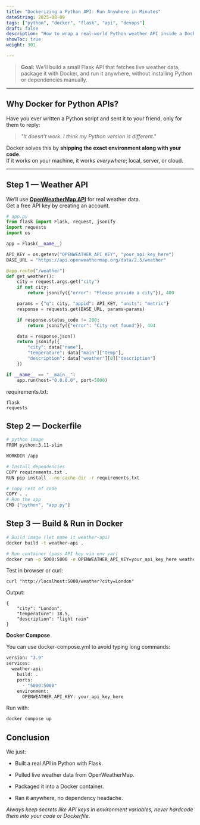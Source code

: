 ```yaml
---
title: "Dockerizing a Python API: Run Anywhere in Minutes"
dateString: 2025-08-09
tags: ["python", "docker", "flask", "api", "devops"]
draft: false
description: "How to wrap a real-world Python weather API inside a Docker container so it can run consistently on any machine or server."
showToc: true
weight: 301

---
```


>  **Goal:** We'll build a small Flask API that fetches live weather data, package it with Docker, and run it anywhere, without installing Python or dependencies manually.

---

## Why Docker for Python APIs?

Have you ever written a Python script and sent it to your friend, only for them to reply:

> *"It doesn’t work. I think my Python version is different."*

Docker solves this by **shipping the exact environment along with your code**.  
If it works on your machine, it works *everywhere*; local, server, or cloud.

---

##  Step 1 — Weather API

We’ll use **[OpenWeatherMap API](https://openweathermap.org/api)** for real weather data.  
Get a free API key by creating an account.

```python
# app.py
from flask import Flask, request, jsonify
import requests
import os

app = Flask(__name__)

API_KEY = os.getenv("OPENWEATHER_API_KEY", "your_api_key_here")
BASE_URL = "https://api.openweathermap.org/data/2.5/weather"

@app.route("/weather")
def get_weather():
    city = request.args.get("city")
    if not city:
        return jsonify({"error": "Please provide a city"}), 400

    params = {"q": city, "appid": API_KEY, "units": "metric"}
    response = requests.get(BASE_URL, params=params)

    if response.status_code != 200:
        return jsonify({"error": "City not found"}), 404

    data = response.json()
    return jsonify({
        "city": data["name"],
        "temperature": data["main"]["temp"],
        "description": data["weather"][0]["description"]
    })

if __name__ == "__main__":
    app.run(host="0.0.0.0", port=5000)
```
requirements.txt:
```
flask
requests
```

## Step 2 — Dockerfile
```bash
# python image
FROM python:3.11-slim

WORKDIR /app

# Install dependencies
COPY requirements.txt .
RUN pip install --no-cache-dir -r requirements.txt

# copy rest of code 
COPY . .
# Run the app
CMD ["python", "app.py"]
```
## Step 3 — Build & Run in Docker
```bash
# Build image (let name it weather-api)
docker build -t weather-api .

# Run container (pass API key via env var)
docker run -p 5000:5000 -e OPENWEATHER_API_KEY=your_api_key_here weather-api
```
Test in browser or curl:

    curl "http://localhost:5000/weather?city=London"



Output:

    {
        "city": "London",
        "temperature": 18.5,
        "description": "light rain"
    }

**Docker Compose**

You can use docker-compose.yml to avoid typing long commands:
```bash
version: "3.9"
services:
  weather-api:
    build: .
    ports:
      - "5000:5000"
    environment:
      OPENWEATHER_API_KEY: your_api_key_here
```
Run with:
```bash
docker compose up
```

## Conclusion
We just:

- Built a real API in Python with Flask.

- Pulled live weather data from OpenWeatherMap.

- Packaged it into a Docker container.

- Ran it anywhere, no dependency headache.

*Always keep secrets like API keys in environment variables, never hardcode them into your code or Dockerfile.*